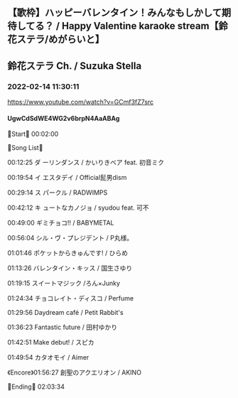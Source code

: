 ## 【歌枠】ハッピーバレンタイン！みんなもしかして期待してる？ / Happy Valentine karaoke stream【鈴花ステラ/めがらいと】
## 鈴花ステラ Ch. / Suzuka Stella
### 2022-02-14 11:30:11
https://www.youtube.com/watch?v=GCmf3fZ7src
#### UgwCdSdWE4WG2v6brpN4AaABAg
🔔Start🔔 00:02:00



🔔Song List🔔

00:12:25 ダ ーリンダンス / かいりきベア feat. 初音ミク

00:19:54 イ エスタデイ / Official髭男dism

00:29:14 ス パークル / RADWIMPS

00:42:12 キ ュートなカノジョ / syudou feat. 可不

00:49:00 ギミチョコ!! / BABYMETAL

00:56:04 シル・ヴ・プレジデント / P丸様。

01:01:46 ポケットからきゅんです! / ひらめ

01:13:26 バレンタイン・キッス / 国生さゆり

01:19:15 スイートマジック /ろん×Junky 

01:24:34 チョコレイト・ディスコ / Perfume

01:29:56 Daydream café / Petit Rabbit's

01:36:23 Fantastic future / 田村ゆかり

01:42:51 Make debut! / スピカ

01:49:54 カタオモイ / Aimer

《Encore》01:56:27 創聖のアクエリオン / AKINO



🔔Ending🔔 02:03:34

